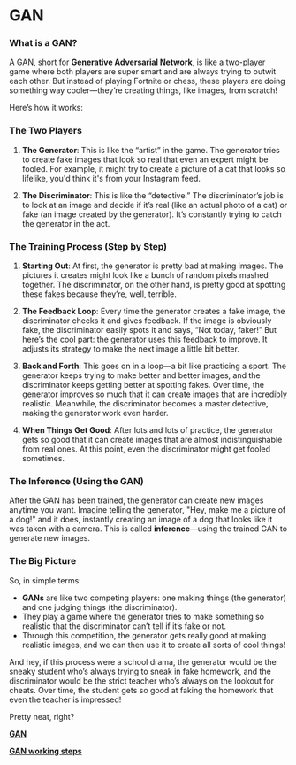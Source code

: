 # GAN

### What is a GAN?
A GAN, short for **Generative Adversarial Network**, is like a two-player game where both players are super smart and are always trying to outwit each other. But instead of playing Fortnite or chess, these players are doing something way cooler—they’re creating things, like images, from scratch!

Here’s how it works:

### The Two Players
1. **The Generator**: This is like the “artist” in the game. The generator tries to create fake images that look so real that even an expert might be fooled. For example, it might try to create a picture of a cat that looks so lifelike, you'd think it's from your Instagram feed.

2. **The Discriminator**: This is like the “detective.” The discriminator’s job is to look at an image and decide if it’s real (like an actual photo of a cat) or fake (an image created by the generator). It’s constantly trying to catch the generator in the act.

### The Training Process (Step by Step)
1. **Starting Out**: At first, the generator is pretty bad at making images. The pictures it creates might look like a bunch of random pixels mashed together. The discriminator, on the other hand, is pretty good at spotting these fakes because they’re, well, terrible.

2. **The Feedback Loop**: Every time the generator creates a fake image, the discriminator checks it and gives feedback. If the image is obviously fake, the discriminator easily spots it and says, “Not today, faker!” But here’s the cool part: the generator uses this feedback to improve. It adjusts its strategy to make the next image a little bit better.

3. **Back and Forth**: This goes on in a loop—a bit like practicing a sport. The generator keeps trying to make better and better images, and the discriminator keeps getting better at spotting fakes. Over time, the generator improves so much that it can create images that are incredibly realistic. Meanwhile, the discriminator becomes a master detective, making the generator work even harder.

4. **When Things Get Good**: After lots and lots of practice, the generator gets so good that it can create images that are almost indistinguishable from real ones. At this point, even the discriminator might get fooled sometimes.

### The Inference (Using the GAN)
After the GAN has been trained, the generator can create new images anytime you want. Imagine telling the generator, "Hey, make me a picture of a dog!" and it does, instantly creating an image of a dog that looks like it was taken with a camera. This is called **inference**—using the trained GAN to generate new images.

### The Big Picture
So, in simple terms:
- **GANs** are like two competing players: one making things (the generator) and one judging things (the discriminator).
- They play a game where the generator tries to make something so realistic that the discriminator can’t tell if it’s fake or not.
- Through this competition, the generator gets really good at making realistic images, and we can then use it to create all sorts of cool things!

And hey, if this process were a school drama, the generator would be the sneaky student who’s always trying to sneak in fake homework, and the discriminator would be the strict teacher who’s always on the lookout for cheats. Over time, the student gets so good at faking the homework that even the teacher is impressed!

Pretty neat, right?

**[GAN](https://miro.medium.com/v2/resize:fit:1400/1*YWM0LmH0HLktBpZRyL_9jw.gif)**

**[GAN working steps](https://chatgpt.com/share/5e34a1f2-3fab-41f8-a657-383bcf382af3)**